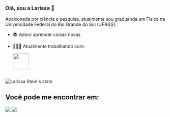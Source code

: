 ### Olá, sou a Larissa 🤗
Apaixonada por ciência e pesquisa, atualmente sou graduanda em Física na Universidade Federal do Rio Grande do Sul (UFRGS).
- 📚 Adoro aprender coisas novas
- 👩🏻‍💻 Atualmente trabalhando com:
  
  <div style="display: inline"> <img width='50' height='50' src="https://cdn.jsdelivr.net/gh/devicons/devicon/icons/python/python-original.svg" /> </div>
##
![Larissa Stein's stats](https://github-readme-stats.vercel.app/api?username=LarissaStein\&rank_icon=github\&theme=dracula)

## Você pode me encontrar em:

<a href="https://www.instagram.com/larii_stein/"><img src="https://img.shields.io/badge/Instagram-%23E4405F.svg?style=for-the-badge&logo=Instagram&logoColor=white"></a>
<a href="www.linkedin.com/in/larissa-stein-a92120293"><img src="https://img.shields.io/badge/linkedin-%230077B5.svg?style=for-the-badge&logo=linkedin&logoColor=white"></a>

